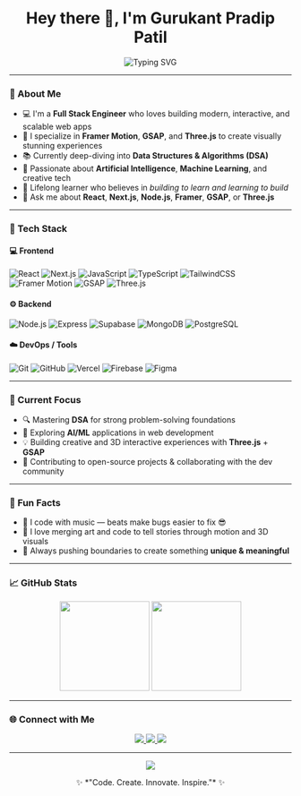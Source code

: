 <!-- Profile README for Gurukant Pradip Patil -->

<h1 align="center">Hey there 👋, I'm Gurukant Pradip Patil</h1>

<p align="center">
  <img src="https://readme-typing-svg.demolab.com?font=Fira+Code&weight=600&size=22&pause=1000&color=00FF00&center=true&vCenter=true&width=700&background=000000&lines=%24+Full+Stack+Engineer;🎨+Creative+Frontend+Developer;🤖+AI+%26+ML+Enthusiast" alt="Typing SVG" />
</p>


---

### 💫 About Me

- 💻 I'm a **Full Stack Engineer** who loves building modern, interactive, and scalable web apps  
- 🎨 I specialize in **Framer Motion**, **GSAP**, and **Three.js** to create visually stunning experiences  
- 📚 Currently deep-diving into **Data Structures & Algorithms (DSA)**  
- 🤖 Passionate about **Artificial Intelligence**, **Machine Learning**, and creative tech  
- 🌱 Lifelong learner who believes in *building to learn and learning to build*  
- 💬 Ask me about **React**, **Next.js**, **Node.js**, **Framer**, **GSAP**, or **Three.js**

---

### 🧠 Tech Stack

#### 💻 Frontend
![React](https://img.shields.io/badge/-React-61DAFB?logo=react&logoColor=000)
![Next.js](https://img.shields.io/badge/-Next.js-000000?logo=next.js)
![JavaScript](https://img.shields.io/badge/-JavaScript-F7DF1E?logo=javascript&logoColor=000)
![TypeScript](https://img.shields.io/badge/-TypeScript-007ACC?logo=typescript&logoColor=fff)
![TailwindCSS](https://img.shields.io/badge/-TailwindCSS-38B2AC?logo=tailwind-css&logoColor=fff)
![Framer Motion](https://img.shields.io/badge/-Framer%20Motion-0055FF?logo=framer&logoColor=fff)
![GSAP](https://img.shields.io/badge/-GSAP-88CE02?logo=greensock&logoColor=fff)
![Three.js](https://img.shields.io/badge/-Three.js-000?logo=three.js&logoColor=fff)

#### ⚙️ Backend
![Node.js](https://img.shields.io/badge/-Node.js-339933?logo=node.js&logoColor=fff)
![Express](https://img.shields.io/badge/-Express-000?logo=express&logoColor=fff)
![Supabase](https://img.shields.io/badge/-Supabase-3ECF8E?logo=supabase&logoColor=fff)
![MongoDB](https://img.shields.io/badge/-MongoDB-47A248?logo=mongodb&logoColor=fff)
![PostgreSQL](https://img.shields.io/badge/-PostgreSQL-4169E1?logo=postgresql&logoColor=fff)

#### ☁️ DevOps / Tools
![Git](https://img.shields.io/badge/-Git-F05032?logo=git&logoColor=fff)
![GitHub](https://img.shields.io/badge/-GitHub-181717?logo=github)
![Vercel](https://img.shields.io/badge/-Vercel-000?logo=vercel)
![Firebase](https://img.shields.io/badge/-Firebase-FFCA28?logo=firebase&logoColor=000)
![Figma](https://img.shields.io/badge/-Figma-F24E1E?logo=figma&logoColor=fff)

---

### 🧩 Current Focus

- 🔍 Mastering **DSA** for strong problem-solving foundations  
- 🤯 Exploring **AI/ML** applications in web development  
- 💡 Building creative and 3D interactive experiences with **Three.js** + **GSAP**  
- 🧱 Contributing to open-source projects & collaborating with the dev community  

---

### 🧠 Fun Facts

- 🎵 I code with music — beats make bugs easier to fix 😎  
- 🌌 I love merging art and code to tell stories through motion and 3D visuals  
- 🧗 Always pushing boundaries to create something **unique & meaningful**

---

### 📈 GitHub Stats

<p align="center">
<img src="https://streak-stats.demolab.com?user=GurukantPatil01&theme=radical" height="160" />
  <img src="https://github-readme-stats.vercel.app/api/top-langs/?username=GurukantPatil01&layout=compact&theme=radical" height="160" />
</p>

---

### 🌐 Connect with Me

<p align="center">
  <a href="https://www.linkedin.com/in/gurukantpradippatil" target="_blank">
    <img src="https://img.shields.io/badge/-LinkedIn-0077B5?logo=linkedin&logoColor=white" />
  </a>
  <a href="mailto:gurukantpradippatil@gmail.com">
    <img src="https://img.shields.io/badge/-Email-D14836?logo=gmail&logoColor=white" />
  </a>
  <a href="https://github.com/gurukantpatil">
    <img src="https://img.shields.io/badge/-GitHub-181717?logo=github&logoColor=white" />
  </a>
</p>

---

<p align="center">
  <img src="https://github-profile-trophy.vercel.app/?username=GurukantPatil01&theme=radical&no-frame=true&row=1&column=6" />
</p>

<p align="center">
  ✨ *"Code. Create. Innovate. Inspire."* ✨
</p>
